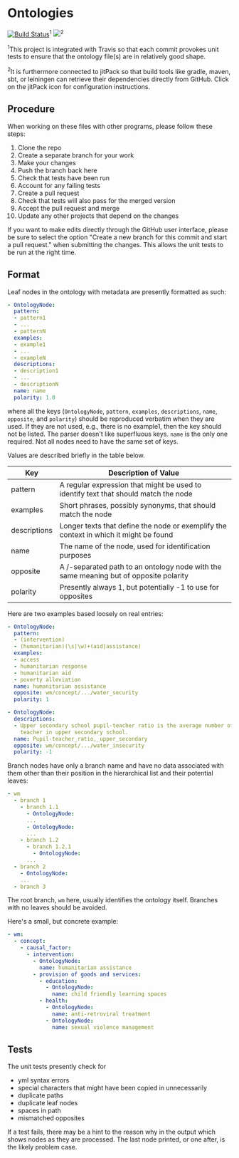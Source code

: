 # Ontologies

[![Build Status](https://travis-ci.com/WorldModelers/Ontologies.svg?branch=master)](https://travis-ci.com/WorldModelers/Ontologies)<sup>1</sup>
[![](https://jitpack.io/v/WorldModelers/Ontologies.svg)](https://jitpack.io/#WorldModelers/Ontologies)<sup>2</sup>

<sup>1</sup>This project is integrated with Travis so that each commit provokes unit tests to ensure that the ontology file(s) are in relatively good shape.

<sup>2</sup>It is furthermore connected to jitPack so that build tools like gradle, maven, sbt, or leiningen can retrieve their dependencies directly from GitHub.  Click on the jitPack icon for configuration instructions.

## Procedure

When working on these files with other programs, please follow these steps:

1. Clone the repo
1. Create a separate branch for your work
1. Make your changes
1. Push the branch back here
1. Check that tests have been run
1. Account for any failing tests
1. Create a pull request
1. Check that tests will also pass for the merged version
1. Accept the pull request and merge
1. Update any other projects that depend on the changes

If you want to make edits directly through the GitHub user interface, please be sure to select the option "Create a new branch for this commit and start a pull request." when submitting the changes.  This allows the unit tests to be run at the right time.

## Format

Leaf nodes in the ontology with metadata are presently formatted as such:
```yml
- OntologyNode:
  pattern:
  - pattern1
  - ...
  - patternN
  examples:
  - example1
  - ...
  - exampleN
  descriptions:
  - description1
  - ...
  - descriptionN
  name: name
  polarity: 1.0

```
where all the keys (`OntologyNode`, `pattern`, `examples`, `descriptions`, `name`, `opposite`, and `polarity`)
should be reproduced verbatim when they are used.  If they are not used, e.g., there is no example1, then the
key should not be listed.  The parser doesn't like superfluous keys.  `name` is the only one required.  Not all
nodes need to have the same set of keys.

Values are described briefly in the table below.

|Key|Description of Value|
|---|---|
|pattern|A regular expression that might be used to identify text that should match the node|
|examples|Short phrases, possibly synonyms, that should match the node|
|descriptions|Longer texts that define the node or exemplify the context in which it might be found|
|name|The name of the node, used for identification purposes|
|opposite|A /-separated path to an ontology node with the same meaning but of opposite polarity|
|polarity|Presently always 1, but potentially -1 to use for opposites|

Here are two examples based loosely on real entries:
````yml
- OntologyNode:
  pattern:
  - (intervention)
  - (humanitarian)(\s|\w)+(aid|assistance)
  examples:
  - access
  - humanitarian response
  - humanitarian aid
  - poverty alleviation
  name: humanitarian assistance
  opposite: wm/concept/.../water_security
  polarity: 1
````
```yml
- OntologyNode:
  descriptions:
  - Upper secondary school pupil-teacher ratio is the average number of pupils per
    teacher in upper secondary school.
  name: Pupil-teacher_ratio,_upper_secondary
  opposite: wm/concept/.../water_insecurity
  polarity: -1
```

Branch nodes have only a branch name and have no data associated with them other than
their position in the hierarchical list and their potential leaves:

````yml
- wm
  - branch 1
    - branch 1.1
      - OntologyNode:
      ...
      - OntologyNode:
      ...
    - branch 1.2
      - branch 1.2.1
        - OntologyNode:
      ...
  - branch 2
    - OntologyNode:
    ...
  - branch 3
````

The root branch, `wm` here, usually identifies the ontology itself.
Branches with no leaves should be avoided.

Here's a small, but concrete example:

```yml
- wm:
  - concept:
    - causal_factor:
      - intervention:
        - OntologyNode:
          name: humanitarian assistance
        - provision of goods and services:
          - education:
            - OntologyNode:
              name: child friendly learning spaces
          - health:
            - OntologyNode:
              name: anti-retroviral treatment
            - OntologyNode:
              name: sexual violence management
```

## Tests

The unit tests presently check for
* yml syntax errors
* special characters that might have been copied in unnecessarily
* duplicate paths
* duplicate leaf nodes
* spaces in path
* mismatched opposites

If a test fails, there may be a hint to the reason why in the output which shows nodes as they
are processed.  The last node printed, or one after, is the likely problem case.
